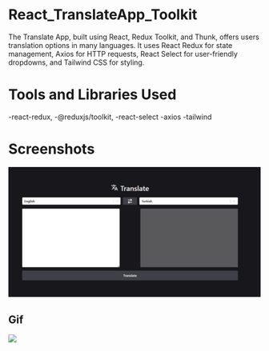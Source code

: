 # React_TranslateApp_Toolkit

The Translate App, built using React, Redux Toolkit, and Thunk, offers users translation options in many languages. It uses React Redux for state management, Axios for HTTP requests, React Select for user-friendly dropdowns, and Tailwind CSS for styling.

# Tools and Libraries Used

-react-redux,
-@reduxjs/toolkit,
-react-select
-axios
-tailwind

# Screenshots

![](1.jpg)

## Gif

![](React_TranslateApp_Toolkit)
